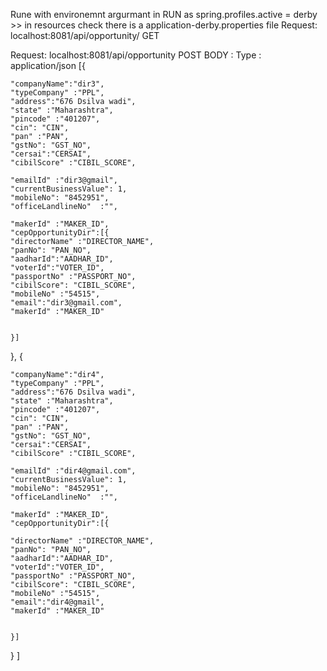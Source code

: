 Rune with environemnt argurmant in RUN as 
spring.profiles.active = derby    >> in resources check there is a application-derby.properties file 
Request: localhost:8081/api/opportunity/
GET  

Request: localhost:8081/api/opportunity
POST
BODY : Type : application/json
[{
	
	"companyName":"dir3",
	"typeCompany" :"PPL", 
	"address":"676 Dsilva wadi",
	"state" :"Maharashtra",
	"pincode" :"401207",
	"cin": "CIN", 
	"pan" :"PAN", 
	"gstNo": "GST_NO", 
	"cersai":"CERSAI", 
	"cibilScore" :"CIBIL_SCORE",
	
	"emailId" :"dir3@gmail", 
	"currentBusinessValue": 1,  
	"mobileNo": "8452951",
	"officeLandlineNo"  :"",
	
	"makerId" :"MAKER_ID",
	"cepOpportunityDir":[{
	"directorName" :"DIRECTOR_NAME",    
	"panNo": "PAN_NO", 
	"aadharId":"AADHAR_ID", 
	"voterId":"VOTER_ID", 
	"passportNo" :"PASSPORT_NO",
	"cibilScore": "CIBIL_SCORE",
	"mobileNo" :"54515",
	"email":"dir3@gmail.com",
	"makerId" :"MAKER_ID" 
	
		
	}]


	
},
{
	
	"companyName":"dir4",
	"typeCompany" :"PPL", 
	"address":"676 Dsilva wadi",
	"state" :"Maharashtra",
	"pincode" :"401207",
	"cin": "CIN", 
	"pan" :"PAN", 
	"gstNo": "GST_NO", 
	"cersai":"CERSAI", 
	"cibilScore" :"CIBIL_SCORE",
	
	"emailId" :"dir4@gmail.com", 
	"currentBusinessValue": 1,  
	"mobileNo": "8452951",
	"officeLandlineNo"  :"",
	
	"makerId" :"MAKER_ID",
	"cepOpportunityDir":[{
	 
	"directorName" :"DIRECTOR_NAME",    
	"panNo": "PAN_NO", 
	"aadharId":"AADHAR_ID", 
	"voterId":"VOTER_ID", 
	"passportNo" :"PASSPORT_NO",
	"cibilScore": "CIBIL_SCORE",
	"mobileNo" :"54515",
	"email":"dir4@gmail",
	"makerId" :"MAKER_ID" 
	
		
	}]


	
}
]